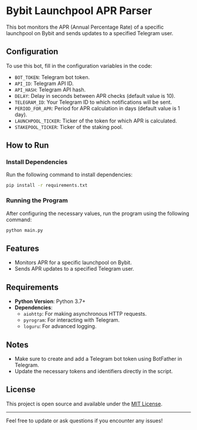 # Bybit Launchpool APR Parser

This bot monitors the APR (Annual Percentage Rate) of a specific launchpool on Bybit and sends updates to a specified Telegram user.

## Configuration
To use this bot, fill in the configuration variables in the code:

- `BOT_TOKEN`: Telegram bot token.
- `API_ID`: Telegram API ID.
- `API_HASH`: Telegram API hash.
- `DELAY`: Delay in seconds between APR checks (default value is 10).
- `TELEGRAM_ID`: Your Telegram ID to which notifications will be sent.
- `PERIOD_FOR_APR`: Period for APR calculation in days (default value is 1 day).
- `LAUNCHPOOL_TICKER`: Ticker of the token for which APR is calculated.
- `STAKEPOOL_TICKER`: Ticker of the staking pool.

## How to Run

### Install Dependencies
Run the following command to install dependencies:
```sh
pip install -r requirements.txt
```

### Running the Program
After configuring the necessary values, run the program using the following command:
```sh
python main.py
```

## Features
- Monitors APR for a specific launchpool on Bybit.
- Sends APR updates to a specified Telegram user.

## Requirements
- **Python Version**: Python 3.7+
- **Dependencies**:
  - `aiohttp`: For making asynchronous HTTP requests.
  - `pyrogram`: For interacting with Telegram.
  - `loguru`: For advanced logging.

## Notes
- Make sure to create and add a Telegram bot token using BotFather in Telegram.
- Update the necessary tokens and identifiers directly in the script.

## License
This project is open source and available under the [MIT License](LICENSE).

---
Feel free to update or ask questions if you encounter any issues!
